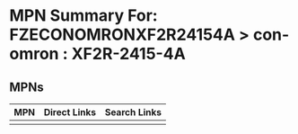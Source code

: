 



# MPN Summary For: FZECONOMRONXF2R24154A > con-omron : XF2R-2415-4A

## MPNs
  

|MPN|Direct Links|Search Links|
| :--- | :--- | :--- |
||||

